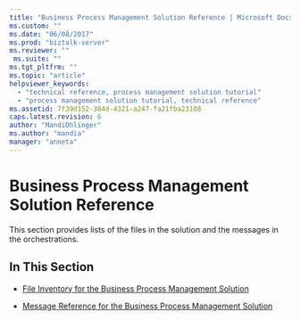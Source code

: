 ```yaml
---
title: "Business Process Management Solution Reference | Microsoft Docs"
ms.custom: ""
ms.date: "06/08/2017"
ms.prod: "biztalk-server"
ms.reviewer: ""
 ms.suite: ""
ms.tgt_pltfrm: ""
ms.topic: "article"
helpviewer_keywords: 
  - "technical reference, process management solution tutorial"
  - "process management solution tutorial, technical reference"
ms.assetid: 7f39d152-384d-4321-a247-fa21fba23108
caps.latest.revision: 6
author: "MandiOhlinger"
ms.author: "mandia"
manager: "anneta"
---
```

# Business Process Management Solution Reference
This section provides lists of the files in the solution and the messages in the orchestrations.  
  
## In This Section  
  
-   [File Inventory for the Business Process Management Solution](../core/file-inventory-for-the-business-process-management-solution.md)  
  
-   [Message Reference for the Business Process Management Solution](../core/message-reference-for-the-business-process-management-solution.md)